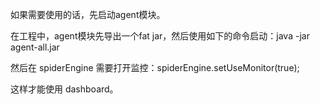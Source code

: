 
如果需要使用的话，先启动agent模块。

在工程中，agent模块先导出一个fat jar，然后使用如下的命令启动：java -jar agent-all.jar

然后在 spiderEngine 需要打开监控：spiderEngine.setUseMonitor(true);

这样才能使用 dashboard。